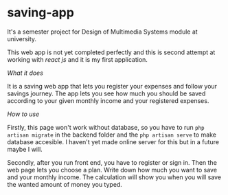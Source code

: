 # saving-app
It's a semester project for Design of Multimedia Systems module at university.

This web app is not yet completed perfectly and this is second attempt at working with *react js* and it is my first application.

*What it does*

It is a saving web app that lets you register your expenses and follow your savings journey. 
The app lets you see how much you should be saved according to your given monthly income and your registered expenses. 

*How to use*

Firstly, this page won't work without database, so you have to run `php artisan migrate` in the backend folder and the `php artisan serve` to make database accesible.
I haven't yet made online server for this but in a future maybe I will.

Secondly, after you run front end, you have to register or sign in. Then the web page lets you choose a plan. Write down how much you want to save and your monthly income.
The calculation will show you when you will save the wanted amount of money you typed.

